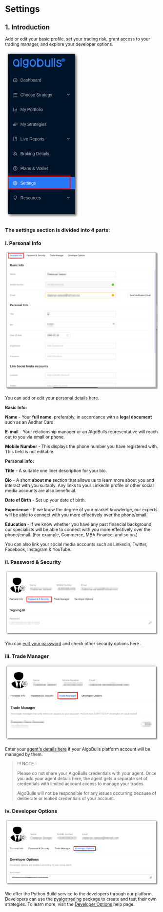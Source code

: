 # Settings

## 1. Introduction

Add or edit your basic profile, set your trading risk, grant access to your trading manager, and explore your developer options.

![Settings](imgs/settings1.png)

### The settings section is divided into 4 parts: 

### i. Personal Info

![Settings](imgs/settings2.png)

You can add or edit your [personal details here](https://app.algobulls.com/settings?section=personalInfo).

**Basic Info:**

**Name** - Your **full name**, preferably, in accordance with a **legal document** such as an Aadhar Card.

**E-mail** - Your relationship manager or an AlgoBulls representative will reach out to you via email or phone.

**Mobile Number** - This displays the phone number you have registered with. This field is not editable.

**Personal Info:**

**Title** - A suitable one liner description for your bio.

**Bio** - A short **about me** section that allows us to learn more about you and interact with you suitably. Any links to your LinkedIn profile or other social media accounts are also beneficial.

**Date of Birth** - Set up your date of birth.

**Experience** - If we know the degree of your market knowledge, our experts will be able to connect with you more effectively over the phone/email.

**Education** - If we know whether you have any past financial background, our specialists will be able to connect with you more effectively over the phone/email. (For example, Commerce, MBA Finance, and so on.)

You can also link your social media accounts such as Linkedin, Twitter, Facebook, Instagram & YouTube.

### ii. Password & Security

![Settings](imgs/settings3.png)

You can [edit your password](https://app.algobulls.com/settings?section=password%26Security) and check other security options here .


### iii. Trade Manager

![Settings](imgs/settings4.png)

Enter your [agent's details here](https://app.algobulls.com/settings?section=tradeManager) if your AlgoBulls platform account will be managed by them.

>!!! NOTE - 
>
> Please do not share your AlgoBulls credentials with your agent. Once you add your agent details here, the agent gets a separate set of credentials with limited account access to manage your trades.
>    
>AlgoBulls will not be responsible for any issues occurring because of deliberate or leaked credentials of your account.

### iv. Developer Options

![Settings](imgs/settings5.png)

We offer the Python Build service to the developers through our platform. Developers can use the [pyalgotrading](https://github.com/algobulls/pyalgotrading/)  package to create and test their own strategies. To learn more, visit the [Developer Options](../developers.md) help page.
